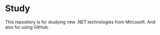 # Study
This repository is for studying new .NET technologies from Mircosoft. And also for using GitHub.
